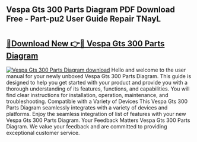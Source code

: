 ## Vespa Gts 300 Parts Diagram PDF Download Free - Part-pu2 User Guide Repair TNayL

# <h2><a href="http://dfo8an.blite.top/?on=Vespa+Gts+300+Parts+Diagram">🔗Download New 👉🔴 Vespa Gts 300 Parts Diagram</a></h2>

[![Vespa Gts 300 Parts Diagram download](https://i.imgur.com/lujVjoI.png)](http://dfo8an.blite.top/?on=Vespa+Gts+300+Parts+Diagram)
Hello and welcome to the user manual for your newly unboxed Vespa Gts 300 Parts Diagram. This guide is designed to help you get started with your product and provide you with a thorough understanding of its features, functions, and capabilities. You will find clear instructions for installation, operation, maintenance, and troubleshooting. Compatible with a Variety of Devices This Vespa Gts 300 Parts Diagram seamlessly integrates with a variety of devices and platforms. Enjoy the seamless integration of list of features with your new Vespa Gts 300 Parts Diagram. Your Feedback Matters Vespa Gts 300 Parts Diagram. We value your feedback and are committed to providing exceptional customer service.
